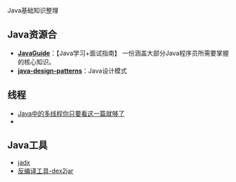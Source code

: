 Java基础知识整理


## Java资源合
* [**JavaGuide**](https://github.com/Snailclimb/JavaGuide)：【Java学习+面试指南】 一份涵盖大部分Java程序员所需要掌握的核心知识。
* [**java-design-patterns**](https://github.com/iluwatar/java-design-patterns)：Java设计模式

## 线程

* [Java中的多线程你只要看这一篇就够了](https://www.cnblogs.com/wxd0108/p/5479442.html)
* 

## Java工具
* [jadx](https://github.com/skylot/jadx)
* [反编译工具-dex2jar](https://github.com/pxb1988/dex2jar)